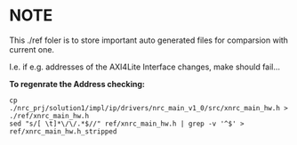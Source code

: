 NOTE
==========

This ./ref foler is to store important auto generated files for comparsion with current one. 

I.e. if e.g. addresses of the AXI4Lite Interface changes, make should fail...

**To regenrate the Address checking:**
```
cp  ./nrc_prj/solution1/impl/ip/drivers/nrc_main_v1_0/src/xnrc_main_hw.h > ./ref/xnrc_main_hw.h
sed "s/[ \t]*\/\/.*$//" ref/xnrc_main_hw.h | grep -v '^$' > ref/xnrc_main_hw.h_stripped
```

